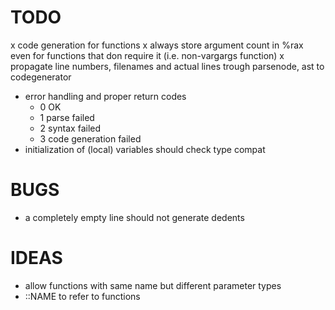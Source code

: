 TODO
====

x code generation for functions
x always store argument count in %rax even for functions that don require it (i.e. non-vargargs function)
x propagate line numbers, filenames and actual lines trough parsenode, ast to codegenerator
- error handling and proper return codes
    - 0 OK
    - 1 parse failed
    - 2 syntax failed
    - 3 code generation failed 
- initialization of (local) variables should check type compat

BUGS
====

- a completely empty line should not generate dedents


IDEAS
=====

- allow functions with same name but different parameter types
- ::NAME to refer to functions
